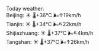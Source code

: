 Today weather:  
Beijing: ☀️   🌡️+36°C 🌬️↑19km/h  
Tianjin: ☀️   🌡️+34°C 🌬️↖22km/h  
Shijiazhuang: ☀️   🌡️+37°C 🌬️↖4km/h  
Tangshan: ☀️   🌡️+37°C 🌬️↑26km/h  
